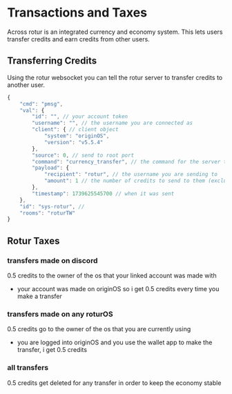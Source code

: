 # Transactions and Taxes

Across rotur is an integrated currency and economy system. This lets users transfer credits and earn credits from other users.

## Transferring Credits

Using the rotur websocket you can tell the rotur server to transfer credits to another user.

```javascript
{
    "cmd": "pmsg",
    "val": {
        "id": "", // your account token
        "username": "", // the username you are connected as
        "client": { // client object
            "system": "originOS",
            "version": "v5.5.4"
        },
        "source": 0, // send to root port
        "command": "currency_transfer", // the command for the server to perform
        "payload": {
            "recipient": "rotur", // the username you are sending to
            "amount": 1 // the number of credits to send to them (excluding tax)
        },
        "timestamp": 1739625545700 // when it was sent
    },
    "id": "sys-rotur", // 
    "rooms": "roturTW"
}
```

## Rotur Taxes

### transfers made on discord

0.5 credits to the owner of the os that your linked account was made with

* your account was made on originOS so i get 0.5 credits every time you make a transfer

### transfers made on any roturOS

0.5 credits go to the owner of the os that you are currently using

* you are logged into originOS and you use the wallet app to make the transfer, i get 0.5 credits

### all transfers

0.5 credits get deleted for any transfer in order to keep the economy stable
